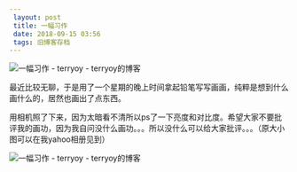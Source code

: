 ```yaml
---
 layout: post
 title: 一幅习作
 date: 2018-09-15 03:56
 tags: 旧博客存档
---
```

 ![一幅习作 - terryoy -
terryoy的博客](http://imglf5.nosdn0.126.net/img/d3RhVFdGTXZTU3FWYjUvU0NEZTFhcGgvNFVZMzZBeTV1eE5PN0dFc2hMcW80K0VjNE9kaUpRPT0.jpg)

 最近比较无聊，于是用了一个星期的晚上时间拿起铅笔写写画画，纯粹是想到什么画什么的，居然也画出了点东西。

用相机照了下来，因为太暗看不清所以ps了一下亮度和对比度。希望大家不要批评我的画功，因为我自问没什么画功。。。所以没什么可以给大家批评。。。（原大小图可以在我yahoo相册见到）



![一幅习作 - terryoy -
terryoy的博客](http://imglf5.nosdn0.126.net/img/d3RhVFdGTXZTU3FWYjUvU0NEZTFhcGgvNFVZMzZBeTV1eE5PN0dFc2hMcW80K0VjNE9kaUpRPT0.jpg)

